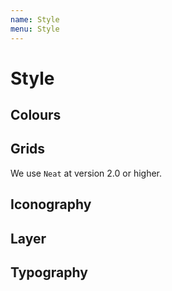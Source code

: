 ```yaml
---
name: Style
menu: Style 
---
```

# Style

## Colours

## Grids

We use `Neat` at version 2.0 or higher.

## Iconography

## Layer

## Typography
